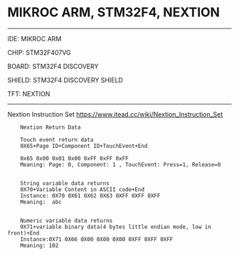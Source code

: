 # MIKROC ARM, STM32F4, NEXTION

**************************************************
IDE: MIKROC ARM

CHIP: STM32F407VG 

BOARD: STM32F4 DISCOVERY

SHIELD: STM32F4 DISCOVERY SHIELD

TFT: NEXTION



**************************************************





Nextion Instruction Set
https://www.itead.cc/wiki/Nextion_Instruction_Set




		Nextion Return Data 

		Touch event return data
		0X65+Page ID+Component ID+TouchEvent+End
		
		0x65 0x00 0x01 0x00 0xFF 0xFF 0xFF
		Meaning: Page: 0, Component: 1 , TouchEvent: Press=1, Release=0
	
	
		String variable data returns
		0X70+Variable Content in ASCII code+End
		Instance: 0X70 0X61 0X62 0X63 0XFF 0XFF 0XFF
		Meaning:  abc
		
		
		Numeric variable data returns
		0X71+variable binary data(4 bytes little endian mode, low in front)+End
		Instance:0X71 0X66 0X00 0X00 0X00 0XFF 0XFF 0XFF
		Meaning: 102